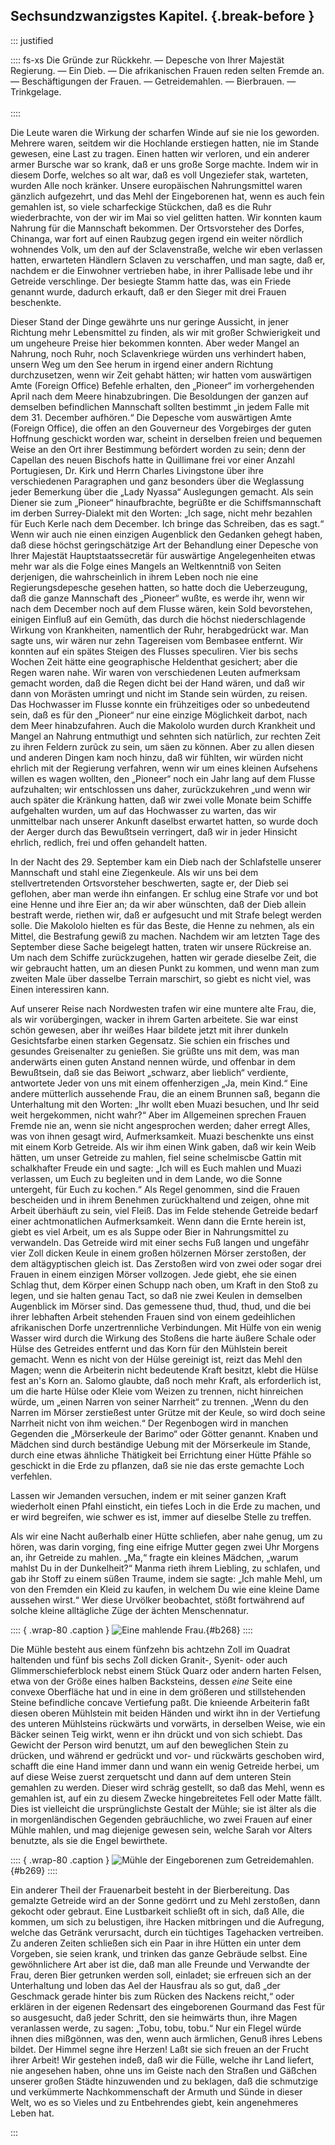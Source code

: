 ## Sechsundzwanzigstes Kapitel. {.break-before }

::: justified

:::: fs-xs
Die Gründe zur Rückkehr. — Depesche von Ihrer Majestät Regierung. — Ein Dieb. —
Die afrikanischen Frauen reden selten Fremde an. — Beschäftigungen der Frauen. —
Getreidemahlen. — Bierbrauen. — Trinkgelage.
<br /><br/>
::::

Die Leute waren die Wirkung der scharfen Winde auf sie nie los geworden. Mehrere
waren, seitdem wir die Hochlande erstiegen hatten, nie im Stande gewesen, eine
Last zu tragen. Einen hatten wir verloren, und ein anderer armer Bursche war so
krank, daß er uns große Sorge machte. Indem wir in diesem Dorfe, welches so alt
war, daß es voll Ungeziefer stak, warteten, wurden Alle noch kränker. Unsere
europäischen Nahrungsmittel waren gänzlich aufgezehrt, und das Mehl der
Eingeborenen hat, wenn es auch fein gemahlen ist, so viele scharfeckige
Stückchen, daß es die Ruhr wiederbrachte, von der wir im Mai so viel gelitten
hatten. Wir konnten kaum Nahrung für die Mannschaft bekommen. Der Ortsvorsteher
des Dorfes, Chinanga, war fort auf einen Raubzug gegen irgend ein weiter
nördlich wohnendes Volk, um den auf der Sclavenstraße, welche wir eben verlassen
hatten, erwarteten Händlern Sclaven zu verschaffen, und man sagte, daß er,
nachdem er die Einwohner vertrieben habe, in ihrer Pallisade lebe und ihr
Getreide verschlinge. Der besiegte Stamm hatte das, was ein Friede genannt
wurde, dadurch erkauft, daß er den Sieger mit drei Frauen beschenkte.

Dieser Stand der Dinge gewährte uns nur geringe Aussicht, in jener Richtung mehr
Lebensmittel zu finden, als wir mit großer Schwierigkeit und um ungeheure Preise
hier bekommen konnten. Aber weder Mangel an Nahrung, noch Ruhr, noch
Sclavenkriege würden uns verhindert haben, unsern Weg um den See herum in irgend
einer andern Richtung durchzusetzen, wenn wir Zeit gehabt hätten; wir hatten vom
auswärtigen Amte (Foreign Office) Befehle erhalten, den „Pioneer“ im
vorhergehenden April nach dem Meere hinabzubringen. Die Besoldungen der ganzen
auf demselben befindlichen Mannschaft sollten bestimmt „in jedem Falle mit dem
31. December aufhören.“ Die Depesche vom auswärtigen Amte (Foreign Office), die
offen an den Gouverneur des Vorgebirges der guten Hoffnung geschickt worden war,
scheint in derselben freien und bequemen Weise an den Ort ihrer Bestimmung
befördert worden zu sein; denn der Capellan des neuen Bischofs hatte in
Quillimane frei vor einer Anzahl Portugiesen, Dr. Kirk und Herrn Charles
Livingstone über ihre verschiedenen Paragraphen und ganz besonders über die
Weglassung jeder Bemerkung über die „Lady Nyassa“ Auslegungen gemacht. Als sein
Diener sie zum „Pioneer“ hinaufbrachte, begrüßte er die Schiffsmannschaft im
derben Surrey-Dialekt mit den Worten: „Ich sage, nicht mehr bezahlen für Euch
Kerle nach dem December. Ich bringe das Schreiben, das es sagt.“ Wenn wir auch
nie einen einzigen Augenblick den Gedanken gehegt haben, daß diese höchst
geringschätzige Art der Behandlung einer Depesche von Ihrer Majestät
Hauptstaatssecretär für auswärtige Angelegenheiten etwas mehr war als die Folge
eines Mangels an Weltkenntniß von Seiten derjenigen, die wahrscheinlich in ihrem
Leben noch nie eine Regierungsdepesche gesehen hatten, so hatte doch die
Ueberzeugung, daß die ganze Mannschaft des „Pioneer“ wußte, es werde ihr, wenn
wir nach dem December noch auf dem Flusse wären, kein Sold bevorstehen, einigen
Einfluß auf ein Gemüth, das durch die höchst niederschlagende Wirkung von
Krankheiten, namentlich der Ruhr, herabgedrückt war. Man sagte uns, wir wären
nur zehn Tagereisen vom Bembasee entfernt. Wir konnten auf ein spätes Steigen
des Flusses speculiren. Vier bis sechs Wochen Zeit hätte eine geographische
Heldenthat gesichert; aber die Regen waren nahe. Wir waren von verschiedenen
Leuten aufmerksam gemacht worden, daß die Regen dicht bei der Hand wären, und
daß wir dann von Morästen umringt und nicht im Stande sein würden, zu reisen.
Das Hochwasser im Flusse konnte ein frühzeitiges oder so unbedeutend sein, daß
es für den „Pioneer“ nur eine einzige Möglichkeit darbot, nach dem Meer
hinabzufahren. Auch die Makololo wurden durch Krankheit und Mangel an Nahrung
entmuthigt und sehnten sich natürlich, zur rechten Zeit zu ihren Feldern zurũck
zu sein, um säen zu können. Aber zu allen diesen und anderen Dingen kam noch
hinzu, daß wir fühlten, wir würden nicht ehrlich mit der Regierung verfahren,
wenn wir um eines kleinen Aufsehens willen es wagen wollten, den „Pioneer“ noch
ein Jahr lang auf dem Flusse aufzuhalten; wir entschlossen uns daher,
zurückzukehren „und wenn wir auch später die Kränkung hatten, daß wir zwei volle
Monate beim Schiffe aufgehalten wurden, um auf das Hochwasser zu warten, das wir
unmittelbar nach unserer Ankunft daselbst erwartet hatten, so wurde doch der
Aerger durch das Bewußtsein verringert, daß wir in jeder Hinsicht ehrlich,
redlich, frei und offen gehandelt hatten.

In der Nacht des 29. September kam ein Dieb nach der Schlafstelle unserer
Mannschaft und stahl eine Ziegenkeule. Als wir uns bei dem stellvertretenden
Ortsvorsteher beschwerten, sagte er, der Dieb sei geflohen, aber man werde ihn
einfangen. Er schlug eine Strafe vor und bot eine Henne und ihre Eier an; da wir
aber wünschten, daß der Dieb allein bestraft werde, riethen wir, daß er
aufgesucht und mit Strafe belegt werden solle. Die Makololo hielten es für das
Beste, die Henne zu nehmen, als ein Mittel, die Bestrafung gewiß zu machen.
Nachdem wir am letzten Tage des September diese Sache beigelegt hatten, traten
wir unsere Rückreise an. Um nach dem Schiffe zurückzugehen, hatten wir gerade
dieselbe Zeit, die wir gebraucht hatten, um an diesen Punkt zu kommen, und wenn
man zum zweiten Male über dasselbe Terrain marschirt, so giebt es nicht viel,
was Einen interessiren kann.

Auf unserer Reise nach Nordwesten trafen wir eine muntere alte Frau, die, als
wir vorübergingen, wacker in ihrem Garten arbeitete. Sie war einst schön
gewesen, aber ihr weißes Haar bildete jetzt mit ihrer dunkeln Gesichtsfarbe
einen starken Gegensatz. Sie schien ein frisches und gesundes Greisenalter zu
genießen. Sie grüßte uns mit dem, was man anderwärts einen guten Anstand nennen
würde, und offenbar in dem Bewußtsein, daß sie das Beiwort „schwarz, aber
lieblich“ verdiente, antwortete Jeder von uns mit einem offenherzigen „Ja, mein
Kind.“ Eine andere mütterlich aussehende Frau, die an einem Brunnen saß, begann
die Unterhaltung mit den Worten: „Ihr wollt eben Muazi besuchen, und Ihr seid
weit hergekommen, nicht wahr?“ Aber im Allgemeinen sprechen Frauen Fremde nie
an, wenn sie nicht angesprochen werden; daher erregt Alles, was von ihnen gesagt
wird, Aufmerksamkeit. Muazi beschenkte uns einst mit einem Korb Getreide. Als
wir ihm einen Wink gaben, daß wir kein Weib hätten, um unser Getreide zu mahlen,
fiel seine schelmiscbe Gattin mit schalkhafter Freude ein und sagte: „Ich will
es Euch mahlen und Muazi verlassen, um Euch zu begleiten und in dem Lande, wo
die Sonne untergeht, für Euch zu kochen.“ Als Regel genommen, sind die Frauen
bescheiden und in ihrem Benehmen zurückhaltend und zeigen, ohne mit Arbeit
überhäuft zu sein, viel Fleiß. Das im Felde stehende Getreide bedarf einer
achtmonatlichen Aufmerksamkeit. Wenn dann die Ernte herein ist, giebt es viel
Arbeit, um es als Suppe oder Bier in Nahrungsmittel zu verwandeln. Das Getreide
wird mit einer sechs Fuß langen und ungefähr vier Zoll dicken Keule in einem
großen hölzernen Mörser zerstoßen, der dem altägyptischen gleich ist. Das
Zerstoßen wird von zwei oder sogar drei Frauen in einem einzigen Mörser
vollzogen. Jede giebt, ehe sie einen Schlag thut, dem Körper einen Schupp nach
oben, um Kraft in den Stoß zu legen, und sie halten genau Tact, so daß nie zwei
Keulen in demselben Augenblick im Mörser sind. Das gemessene thud, thud, thud,
und die bei ihrer lebhaften Arbeit stehenden Frauen sind von einem gedeihlichen
afrikanischen Dorfe unzertrennliche Verbindungen. Mit Hülfe von ein wenig Wasser
wird durch die Wirkung des Stoßens die harte äußere Schale oder Hülse des
Getreides entfernt und das Korn für den Mühlstein bereit gemacht. Wenn es nicht
von der Hülse gereinigt ist, reizt das Mehl den Magen; wenn die Arbeiterin nicht
bedeutende Kraft besitzt, klebt die Hülse fest an's Korn an. Salomo glaubte, daß
noch mehr Kraft, als erforderlich ist, um die harte Hülse oder Kleie vom Weizen
zu trennen, nicht hinreichen würde, um „einen Narren von seiner Narrheit“ zu
trennen. „Wenn du den Narren im Mörser zerstießest unter Grütze mit der Keule,
so wird doch seine Narrheit nicht von ihm weichen.“ Der Regenbogen wird in
manchen Gegenden die „Mörserkeule der Barimo“ oder Götter genannt. Knaben und
Mädchen sind durch beständige Uebung mit der Mörserkeule im Stande, durch eine
etwas ähnliche Thätigkeit bei Errichtung einer Hütte Pfähle so geschickt in die
Erde zu pflanzen, daß sie nie das erste gemachte Loch verfehlen.

Lassen wir Jemanden versuchen, indem er mit seiner ganzen Kraft wiederholt einen
Pfahl einsticht, ein tiefes Loch in die Erde zu machen, und er wird begreifen,
wie schwer es ist, immer auf dieselbe Stelle zu treffen.

Als wir eine Nacht außerhalb einer Hütte schliefen, aber nahe genug, um zu
hören, was darin vorging, fing eine eifrige Mutter gegen zwei Uhr Morgens an,
ihr Getreide zu mahlen. „Ma,“ fragte ein kleines Mädchen, „warum mahlst Du in
der Dunkelheit?“ Manma rieth ihrem Liebling, zu schlafen, und gab ihr Stoff zu
einem süßen Traume, indem sie sagte: „Ich mahle Mehl, um von den Fremden ein
Kleid zu kaufen, in welchem Du wie eine kleine Dame aussehen wirst.“ Wer diese
Urvölker beobachtet, stößt fortwährend auf solche kleine alltägliche Züge der
ächten Menschennatur.

:::: { .wrap-80 .caption }
![Eine mahlende Frau.](Neue_Missionsreisen_268.jpg "Eine mahlende Frau."){#b268}
::::

Die Mühle besteht aus einem fünfzehn bis achtzehn Zoll im Quadrat haltenden und
fünf bis sechs Zoll dicken Granit-, Syenit- oder auch Glimmerschieferblock nebst
einem Stück Quarz oder andern harten Felsen, etwa von der Größe eines halben
Backsteins, dessen *eine* Seite eine convexe Oberfläche hat und in eine in dem
größeren und stillstehenden Steine befindliche concave Vertiefung paßt. Die
knieende Arbeiterin faßt diesen oberen Mühlstein mit beiden Händen und wirkt ihn
in der Vertiefung des unteren Mühlsteins rückwärts und vorwärts, in derselben
Weise, wie ein Bäcker seinen Teig wirkt, wenn er ihn drückt und von sich
schiebt. Das Gewicht der Person wird benutzt, um auf den beweglichen Stein zu
drücken, und während er gedrückt und vor- und rückwärts geschoben wird, schafft
die eine Hand immer dann und wann ein wenig Getreide herbei, um auf diese Weise
zuerst zerquetscht und dann auf dem unteren Stein gemahlen zu werden. Dieser
wird schräg gestellt, so daß das Mehl, wenn es gemahlen ist, auf ein zu diesem
Zwecke hingebreitetes Fell oder Matte fällt. Dies ist vielleicht die
ursprünglichste Gestalt der Mühle; sie ist älter als die in morgenländischen
Gegenden gebräuchliche, wo zwei Frauen auf einer Mühle mahlen, und mag diejenige
gewesen sein, welche Sarah vor Alters benutzte, als sie die Engel bewirthete.

:::: { .wrap-80 .caption }
![Mühle der Eingeborenen zum Getreidemahlen.](Neue_Missionsreisen_269.jpg "Mühle der Eingeborenen zum Getreidemahlen."){#b269}
::::

Ein anderer Theil der Frauenarbeit besteht in der Bierbereitung. Das gemalzte
Getreide wird an der Sonne gedörrt und zu Mehl zerstoßen, dann gekocht oder
gebraut. Eine Lustbarkeit schließt oft in sich, daß Alle, die kommen, um sich zu
belustigen, ihre Hacken mitbringen und die Aufregung, welche das Getränk
verursacht, durch ein tüchtiges Tagehacken vertreiben. Zu anderen Zeiten
schließen sich ein Paar in ihre Hütten ein unter dem Vorgeben, sie seien krank,
und trinken das ganze Gebräude selbst. Eine gewöhnlichere Art aber ist die, daß
man alle Freunde und Verwandte der Frau, deren Bier getrunken werden soll,
einladet; sie erfreuen sich an der Unterhaltung und loben das Ael der Hausfrau
als so gut, daß „der Geschmack gerade hinter bis zum Rücken des Nackens reicht,“
oder erklären in der eigenen Redensart des eingeborenen Gourmand das Fest für so
ausgesucht, daß jeder Schritt, den sie heimwärts thun, ihre Magen veranlassen
werde, zu sagen: „Tobu, tobu, tobu.“ Nur ein Flegel würde ihnen dies mißgönnen,
was den, wenn auch ärmlichen, Genuß ihres Lebens bildet. Der Himmel segne ihre
Herzen! Laßt sie sich freuen an der Frucht ihrer Arbeit! Wir gestehen indeß, daß
wir die Fülle, welche ihr Land liefert, nie angesehen haben, ohne uns im Geiste
nach den Straßen und Gäßchen unserer großen Städte hinzuwenden und zu beklagen,
daß die schmutzige und verkümmerte Nachkommenschaft der Armuth und Sünde in
dieser Welt, wo es so Vieles und zu Entbehrendes giebt, kein angenehmeres Leben
hat.

:::